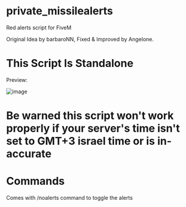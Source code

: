 # private_missilealerts
Red alerts script for FiveM

Original Idea by barbaroNN, Fixed & Improved by Angelone.

# This Script Is Standalone

Preview:


![image](https://github.com/user-attachments/assets/fcff08df-e38e-4a79-9889-73c914c2976a)

# Be warned this script won't work properly if your server's time isn't set to GMT+3 israel time or is in-accurate

# Commands
Comes with /noalerts command to toggle the alerts
